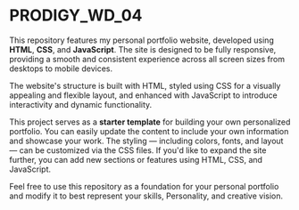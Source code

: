 # PRODIGY_WD_04

This repository features my personal portfolio website, developed using **HTML**, **CSS**, and **JavaScript**. The site is designed to be fully responsive, providing a smooth and consistent experience across all screen sizes from desktops to mobile devices.

The website's structure is built with HTML, styled using CSS for a visually appealing and flexible layout, and enhanced with JavaScript to introduce interactivity and dynamic functionality.

This project serves as a **starter template** for building your own personalized portfolio. You can easily update the content to include your own information and showcase your work. The styling — including colors, fonts, and layout — can be customized via the CSS files. If you'd like to expand the site further, you can add new sections or features using HTML, CSS, and JavaScript.

Feel free to use this repository as a foundation for your personal portfolio and modify it to best represent your skills, Personality, and creative vision.
